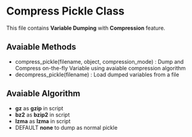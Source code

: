 # Compress Pickle Class

This file contains **Variable Dumping** with **Compression** feature.

## Avaiable Methods
* compress_pickle(filename, object, compression_mode) : Dump and Compress on-the-fly Variable using avaiable compression algorithm
* decompress_pickle(filename) : Load dumped variables from a file

## Avaiable Algorithm
* **gz** as **gzip** in script
* **bz2** as **bzip2** in script
* **lzma** as **lzma** in script
* DEFAULT **none** to dump as normal pickle
